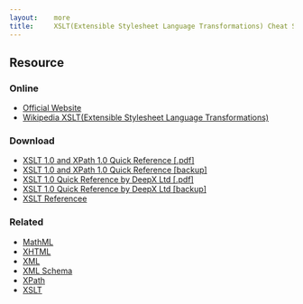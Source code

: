 ```yaml
---
layout:    more
title:     XSLT(Extensible Stylesheet Language Transformations) Cheat Sheet
---
```

<div class="content content-400">
    <div class="board board-326">
        <h2 class="board-title">Resource</h2>
        <div class="board-card">
            <h3 class="board-card-title">Online</h3>
            <ul>
                <li><a href="http://www.w3.org/Style/XSL/">Official Website</a></li>
                <li><a href="http://en.wikipedia.org/wiki/XSLT">Wikipedia XSLT(Extensible Stylesheet Language Transformations)</a></li>
            </ul>
        </div>
        <div class="board-card">
            <h3 class="board-card-title">Download</h3>
            <ul>
                <li><a href="http://www.mulberrytech.com/quickref/XSLT_1quickref-v2.pdf">XSLT 1.0 and XPath 1.0 Quick Reference [.pdf]</a></li>
                <li><a href="/static/cs/XSLT_1quickref-v2.pdf">XSLT 1.0 and XPath 1.0 Quick Reference [backup]</a></li>
                <li><a href="http://refcards.com/refcard/xslt-deepx">XSLT 1.0 Quick Reference by DeepX Ltd [.pdf]</a></li>
                <li><a href="/static/cs/XSLT-1.0.pdf">XSLT 1.0 Quick Reference by DeepX Ltd [backup]</a></li>
                <li><a href="http://www.topxml.com/xsl/XSLTRef.asp">XSLT Referencee</a></li>
            </ul>
        </div>
        <div class="board-card">
            <h3 class="board-card-title">Related</h3>
            <ul>
                <li><a href="/mathml" title="MathML Cheat Sheet">MathML</a></li>
                <li><a href="/xhtml" title="XHTML Cheat Sheet">XHTML</a></li>
                <li><a href="/xml" title="XML Cheat Sheet">XML</a></li>
                <li><a href="/xml-schema" title="XML Schema Cheat Sheet">XML Schema</a></li>
                <li><a href="/xpath" title="XPath Cheat Sheet">XPath</a></li>
                <li><a href="/xslt" title="XSLT Cheat Sheet">XSLT</a></li>
            </ul>
        </div>
    </div>
</div>
